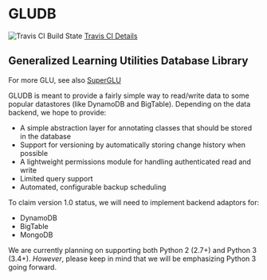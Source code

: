 GLUDB
=============

![Travis CI Build State](https://travis-ci.org/memphis-iis/GLUDB.svg?branch=master)
[Travis CI Details](https://travis-ci.org/memphis-iis/GLUDB)

Generalized Learning Utilities Database Library
--------------------------------------------------

For more GLU, see also
[SuperGLU](https://github.com/GeneralizedLearningUtilities/SuperGLU)

GLUDB is meant to provide a fairly simple way to read/write data to some
popular datastores (like DynamoDB and BigTable). Depending on the data
backend, we hope to provide:


* A simple abstraction layer for annotating classes that should be stored in
  the database
* Support for versioning by automatically storing change history when possible
* A lightweight permissions module for handling authenticated read and write
* Limited query support
* Automated, configurable backup scheduling

To claim version 1.0 status, we will need to implement backend adaptors for:
* DynamoDB
* BigTable
* MongoDB

We are currently planning on supporting both Python 2 (2.7+) and Python 3
(3.4+). *However*, please keep in mind that we will be emphasizing Python 3
going forward.

